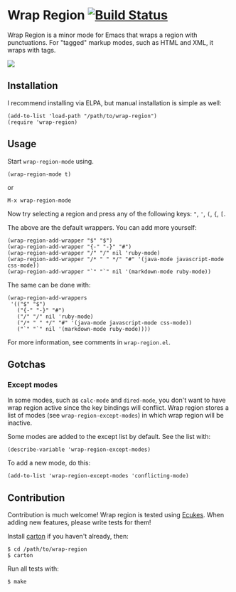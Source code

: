 # Wrap Region [![Build Status](https://api.travis-ci.org/rejeep/wrap-region.png?branch=master)](http://travis-ci.org/rejeep/wrap-region)
Wrap Region is a minor mode for Emacs that wraps a region with
punctuations. For "tagged" markup modes, such as HTML and XML, it
wraps with tags.

[<img src="http://img.youtube.com/vi/9SWAKPF0fHE/0.jpg">](https://www.youtube.com/watch?v=9SWAKPF0fHE)

## Installation
I recommend installing via ELPA, but manual installation is simple as well:

    (add-to-list 'load-path "/path/to/wrap-region")
    (require 'wrap-region)

## Usage
Start `wrap-region-mode` using.

    (wrap-region-mode t)

or

    M-x wrap-region-mode

Now try selecting a region and press any of the following keys: `"`, `'`, `(`, `{`, `[`.

The above are the default wrappers. You can add more yourself:

    (wrap-region-add-wrapper "$" "$")
    (wrap-region-add-wrapper "{-" "-}" "#")
    (wrap-region-add-wrapper "/" "/" nil 'ruby-mode)
    (wrap-region-add-wrapper "/* " " */" "#" '(java-mode javascript-mode css-mode))
    (wrap-region-add-wrapper "`" "`" nil '(markdown-mode ruby-mode))

The same can be done with:

    (wrap-region-add-wrappers
     '(("$" "$")
       ("{-" "-}" "#")
       ("/" "/" nil 'ruby-mode)
       ("/* " " */" "#" '(java-mode javascript-mode css-mode))
       ("`" "`" nil '(markdown-mode ruby-mode))))


For more information, see comments in `wrap-region.el`.

## Gotchas

### Except modes
In some modes, such as `calc-mode` and `dired-mode`, you don't want to
have wrap region active since the key bindings will
conflict. Wrap region stores a list of modes (see
`wrap-region-except-modes`) in which wrap region will be inactive.

Some modes are added to the except list by default. See the list with:

    (describe-variable 'wrap-region-except-modes)

To add a new mode, do this:

    (add-to-list 'wrap-region-except-modes 'conflicting-mode)

## Contribution
Contribution is much welcome! Wrap region is tested using [Ecukes](http://ecukes.info). When
adding new features, please write tests for them!

Install [carton](https://github.com/rejeep/carton) if you haven't
already, then:

    $ cd /path/to/wrap-region
    $ carton

Run all tests with:

    $ make
